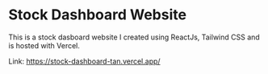 # Stock Dashboard Website

This is a stock dasboard website I created using ReactJs, Tailwind CSS and is hosted with Vercel.

Link: https://stock-dashboard-tan.vercel.app/

